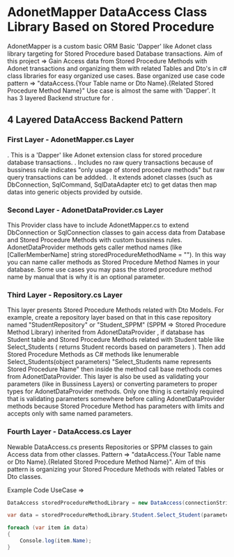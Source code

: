 # **AdonetMapper DataAccess Class Library Based on Stored Procedure**

AdonetMapper is a custom basic ORM Basic 'Dapper' like Adonet class library targeting for Stored Procedure based Database transactions.
Aim of this project => Gain Access data from Stored Procedure Methods with Adonet transactions and organizing them with related Tables and Dto's in c# class libraries for easy organized use cases.
Base organized use case code pattern =>  "dataAccess.{Your Table name or Dto Name}.{Related Stored Procedure Method Name}"
Use case is almost the same with 'Dapper'. It has 3 layered Backend structure for .

## **4 Layered DataAccess Backend Pattern**

### **First Layer - AdonetMapper.cs Layer**
. This is a 'Dapper' like Adonet extension class for stored procedure database transactions. 
. Includes no raw query transactions because of bussiness rule indicates "only usage of stored procedure methods" but raw query transactions can be addded. 
. It extends adonet classes (such as DbConnection, SqlCommand, SqlDataAdapter etc) to get datas then map datas into generic objects provided by outside.

### **Second Layer - AdonetDataProvider.cs Layer**
This Provider class have to include AdonetMapper.cs to extend DbConnection or SqlConnection classes to gain access data from Database and Stored Procedure Methods with custom bussiness rules.
AdonetDataProvider methods gets caller method names (like [CallerMemberName] string storedProcedureMethodName = ""). In this way you can name caller methods as Stored Procedure Method Names in your database. Some use cases you may pass the stored procedure method name by manual that is why it is an optional parameter.


### **Third Layer - Repository.cs Layer**
This layer presents Stored Procedure Methods related with Dto Models. 
For example, create a repository layer based on that in this case repository named "StudentRepository" or "Student_SPPM" (SPPM => Stored Procedure Method Library) inherited from AdonetDataProvider , if database has Student table and Stored Procedure Methods related with Student table like Select_Students ( returns Student records based on parameters ). 
Then add Stored Procedure Methods as C# methods like Ienumerable<Student> Select_Students(object parameters) "Select_Students name represents Stored Procedure Name" then inside the method call base methods comes from AdonetDataProvider.
This layer is also be used as validating your parameters (like in Bussiness Layers) or converting parameters to proper types for AdonetDataProvider methods. Only one thing is certainly required that is validating parameters somewhere before calling AdonetDataProvider methods because Stored Procedure Method has parameters with limits and accepts only with same named parameters.

### **Fourth Layer - DataAccess.cs Layer**
Newable DataAccess.cs presents Repositories or SPPM classes to gain Access data from other classes. 
Pattern => "dataAccess.{Your Table name or Dto Name}.{Related Stored Procedure Method Name}".
Aim of this pattern is organizing your Stored Procedure Methods with related Tables or Dto classes.

Example Code UseCase =>
```csharp
DataAccess storedProcedureMethodLibrary = new DataAccess(connectionString);

var data = storedProcedureMethodLibrary.Student.Select_Student(parameters);

foreach (var item in data)
{
    Console.log(item.Name);
}
```
